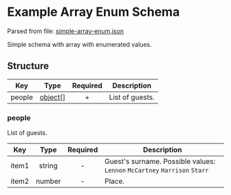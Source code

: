 # Example Array Enum Schema
Parsed from file: [simple-array-enum.json](https://github.com/McCastles/JMC/blob/master/examples/simple-array-enum.json)

Simple schema with array with enumerated values.
## Structure

|Key|Type|Required|Description|
|-|:-:|:-:|-|
|people|[object[]](#people)|+|List of guests.|
### people
List of guests.

|Key|Type|Required|Description|
|-|:-:|:-:|-|
|item1|string|-|Guest's surname. Possible values: `Lennon` `McCartney` `Harrison` `Starr`|
|item2|number|-|Place.|